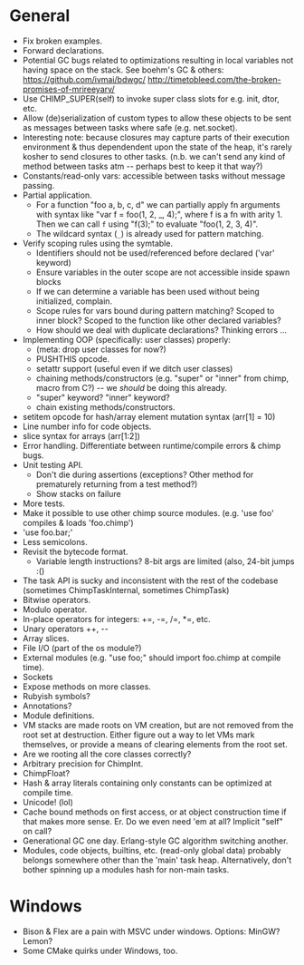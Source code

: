 # General
* Fix broken examples.
* Forward declarations.
* Potential GC bugs related to optimizations resulting in local variables
  not having space on the stack. See boehm's GC & others:
  https://github.com/ivmai/bdwgc/
  http://timetobleed.com/the-broken-promises-of-mrireeyarv/
* Use CHIMP\_SUPER(self) to invoke super class slots for e.g. init, dtor, etc.
* Allow (de)serialization of custom types to allow these objects to be sent
  as messages between tasks where safe (e.g. net.socket).
* Interesting note: because closures may capture parts of their execution
  environment & thus dependendent upon the state of the heap, it's
  rarely kosher to send closures to other tasks. (n.b. we can't send any
  kind of method between tasks atm -- perhaps best to keep it that way?)
* Constants/read-only vars: accessible between tasks without message passing.
* Partial application.
  * For a function "foo a, b, c, d" we can partially apply fn arguments with
    syntax like "var f = foo(1, 2, _, 4);", where f is a fn with arity 1.
    Then we can call `f` using "f(3);" to evaluate "foo(1, 2, 3, 4)".
  * The wildcard syntax (`_`) is already used for pattern matching.
* Verify scoping rules using the symtable.
  * Identifiers should not be used/referenced before declared ('var' keyword)
  * Ensure variables in the outer scope are not accessible inside spawn blocks
  * If we can determine a variable has been used without being initialized,
    complain.
  * Scope rules for vars bound during pattern matching? Scoped to inner block?
    Scoped to the function like other declared variables?
  * How should we deal with duplicate declarations? Thinking errors ...
* Implementing OOP (specifically: user classes) properly:
  * (meta: drop user classes for now?)
  * PUSHTHIS opcode.
  * setattr support (useful even if we ditch user classes)
  * chaining methods/constructors (e.g. "super" or "inner" from chimp,
macro from C?) -- we *should* be doing this already.
  * "super" keyword? "inner" keyword?
  * chain existing methods/constructors.
* setitem opcode for hash/array element mutation syntax (arr[1] = 10)
* Line number info for code objects.
* slice syntax for arrays (arr[1:2])
* Error handling. Differentiate between runtime/compile errors & chimp bugs.
* Unit testing API.
  * Don't die during assertions (exceptions? Other method for prematurely
    returning from a test method?)
  * Show stacks on failure
* More tests.
* Make it possible to use other chimp source modules.
  (e.g. 'use foo' compiles & loads 'foo.chimp')
* 'use foo.bar;'
* Less semicolons.
* Revisit the bytecode format.
  - Variable length instructions? 8-bit args are limited (also, 24-bit jumps :()
* The task API is sucky and inconsistent with the rest of the codebase
  (sometimes ChimpTaskInternal, sometimes ChimpTask)
* Bitwise operators.
* Modulo operator.
* In-place operators for integers: +=, -=, /=, \*=, etc.
* Unary operators ++, --
* Array slices.
* File I/O (part of the os module?)
* External modules (e.g. "use foo;" should import foo.chimp at compile time).
* Sockets
* Expose methods on more classes.
* Rubyish symbols?
* Annotations?
* Module definitions.
* VM stacks are made roots on VM creation, but are not removed from the root
  set at destruction. Either figure out a way to let VMs mark themselves, or
  provide a means of clearing elements from the root set.
* Are we rooting all the core classes correctly?
* Arbitrary precision for ChimpInt.
* ChimpFloat?
* Hash & array literals containing only constants can be optimized at compile time.
* Unicode! (lol)
* Cache bound methods on first access, or at object construction time if
  that makes more sense. Er. Do we even need 'em at all?
  Implicit "self" on call?
* Generational GC one day. Erlang-style GC algorithm switching another.
* Modules, code objects, builtins, etc. (read-only global data) probably
  belongs somewhere other than the 'main' task heap. Alternatively, don't
  bother spinning up a modules hash for non-main tasks.

# Windows
* Bison & Flex are a pain with MSVC under windows. Options: MinGW? Lemon?
* Some CMake quirks under Windows, too.

